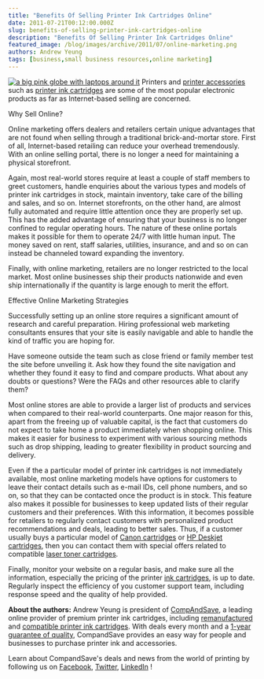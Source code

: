 ```yaml
---
title: "Benefits Of Selling Printer Ink Cartridges Online"
date: 2011-07-21T00:12:00.000Z
slug: benefits-of-selling-printer-ink-cartridges-online
description: "Benefits Of Selling Printer Ink Cartridges Online"
featured_image: /blog/images/archive/2011/07/online-marketing.png
authors: Andrew Yeung
tags: [business,small business resources,online marketing]
---
```


[![a big pink globe with laptops around it](/blog/images/online-marketing.png)](/blog/images/online-marketing.png)
Printers and [printer accessories](https://www.compandsave.com/) such as [printer ink cartridges](https://www.compandsave.com/) are some of the most popular electronic products as far as Internet-based selling are concerned.

Why Sell Online?

Online marketing offers dealers and retailers certain unique advantages that are not found when selling through a traditional brick-and-mortar store. First of all, Internet-based retailing can reduce your overhead tremendously. With an online selling portal, there is no longer a need for maintaining a physical storefront.

Again, most real-world stores require at least a couple of staff members to greet customers, handle enquiries about the various types and models of printer ink cartridges in stock, maintain inventory, take care of the billing and sales, and so on. Internet storefronts, on the other hand, are almost fully automated and require little attention once they are properly set up. This has the added advantage of ensuring that your business is no longer confined to regular operating hours. The nature of these online portals makes it possible for them to operate 24/7 with little human input. The money saved on rent, staff salaries, utilities, insurance, and and so on can instead be channeled toward expanding the inventory.

Finally, with online marketing, retailers are no longer restricted to the local market. Most online businesses ship their products nationwide and even ship internationally if the quantity is large enough to merit the effort.

Effective Online Marketing Strategies

Successfully setting up an online store requires a significant amount of research and careful preparation. Hiring professional web marketing consultants ensures that your site is easily navigable and able to handle the kind of traffic you are hoping for.

Have someone outside the team such as close friend or family member test the site before unveiling it. Ask how they found the site navigation and whether they found it easy to find and compare products. What about any doubts or questions? Were the FAQs and other resources able to clarify them?

Most online stores are able to provide a larger list of products and services when compared to their real-world counterparts. One major reason for this, apart from the freeing up of valuable capital, is the fact that customers do not expect to take home a product immediately when shopping online. This makes it easier for business to experiment with various sourcing methods such as drop shipping, leading to greater flexibility in product sourcing and delivery.

Even if the a particular model of printer ink cartridges is not immediately available, most online marketing models have options for customers to leave their contact details such as e-mail IDs, cell phone numbers, and so on, so that they can be contacted once the product is in stock. This feature also makes it possible for businesses to keep updated lists of their regular customers and their preferences. With this information, it becomes possible for retailers to regularly contact customers with personalized product recommendations and deals, leading to better sales. Thus, if a customer usually buys a particular model of [Canon cartridges](https://www.compandsave.com/canon) or [HP Deskjet cartridges](https://www.compandsave.com/hp), then you can contact them with special offers related to compatible [laser toner cartridges](https://www.compandsave.com/).

Finally, monitor your website on a regular basis, and make sure all the information, especially the pricing of the printer [ink cartridges](https://www.compandsave.com/), is up to date. Regularly inspect the efficiency of you customer support team, including response speed and the quality of help provided.


**About the authors:** Andrew Yeung is president of [CompAndSave](https://www.compandsave.com/), a leading online provider of premium printer ink cartridges, including [remanufactured](https://www.compandsave.com/help) and [compatible printer ink cartridges](https://www.compandsave.com/help). With deals every month and a [1-year guarantee of quality](https://www.compandsave.com/help), CompandSave provides an easy way for people and businesses to purchase printer ink and accessories.

Learn about CompandSave's deals and news from the world of printing by following us on [Facebook](https://www.facebook.com/compandsave.ink), [Twitter](https://twitter.com/compandsave), [LinkedIn](https://www.linkedin.com) !